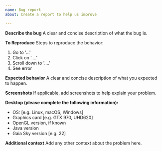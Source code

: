 ```yaml
---
name: Bug report
about: Create a report to help us improve

---
```


**Describe the bug**
A clear and concise description of what the bug is.

**To Reproduce**
Steps to reproduce the behavior:
1. Go to '...'
2. Click on '....'
3. Scroll down to '....'
4. See error

**Expected behavior**
A clear and concise description of what you expected to happen.

**Screenshots**
If applicable, add screenshots to help explain your problem.

**Desktop (please complete the following information):**
 - OS: [e.g. Linux, macOS, Windows]
 - Graphics card [e.g. GTX 970, UHD620]
 - OpenGL version, if known
 - Java version
 - Gaia Sky version [e.g. 22]

**Additional context**
Add any other context about the problem here.
